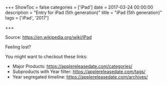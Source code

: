 +++
ShowToc = false
categories = ['iPad']
date = 2017-03-24 00:00:00
description = "Entry for iPad (5th generation)"
title = "iPad (5th generation)"
tags = ['iPad', '2017']

+++

Source: https://en.wikipedia.org/wiki/IPad

Feeling lost?

You might want to checkout these links:
- Major Products: https://applereleasedate.com/categories/
- Subproducts with Year filter: https://applereleasedate.com/tags/
- Year segregated timeline: https://applereleasedate.com/archives/

